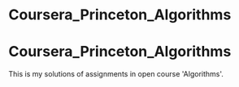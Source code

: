# Coursera_Princeton_Algorithms
# Coursera_Princeton_Algorithms
This is my solutions of assignments in open course 'Algorithms'.

